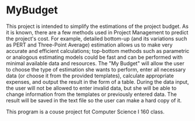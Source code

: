 # MyBudget

This project is intended to simplify the estimations of the project budget. As it is known, there are a few methods used in Project Management
to predict the project's cost. For example, detailed bottom-up (and its variations such as PERT and Three-Point Average) estimation allows us
to make very accurate and efficient calculations; top-bottom methods such as parametric or analogous estimating models could be fast and can be
performed with minimal available data and resources.
The "My Budget" will allow the user to choose the type of estimation she wants to perform, enter all necessary data (or choose it from the provided templates),
calculate appropriate expenses, and output the result in the form of a table. During the data input, the user will not be allowed to enter invalid data, but she
will be able to change information from the templates or previously entered data. The result will be saved in the text file so the user can make a hard copy of it. 

This program is a couse project fot Computer Science I 160 class.
